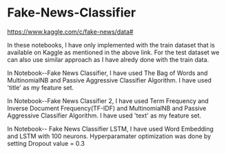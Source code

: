 # Fake-News-Classifier
https://www.kaggle.com/c/fake-news/data#

In these notebooks, I have only implemented with the train dataset that is available on Kaggle as mentioned in the above link. For the test dataset we can also use similar approach as I have alredy done with the train data. 

 In Notebook--Fake News Classifier, I have used The Bag of Words and MultinomialNB and Passive Aggressive Classifier Algorithm. I have used 'title' as my feature set.
 
 In Notebook--Fake News Classifier 2, I have used Term Frequency and Inverse Document Frequency(TF-IDF) and MultinomialNB and Passive Aggressive Classifier Algorithm. I have used 'text' as my feature set.
  
  In Notebook-- Fake News Classifier LSTM, I have used Word Embedding and LSTM with 100 neurons. Hyperparamater optimization was done by setting Dropout value = 0.3
